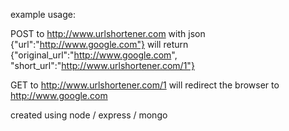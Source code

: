 example usage:

POST to http://www.urlshortener.com with json {"url":"http://www.google.com"}
will return {"original_url":"http://www.google.com", "short_url":"http://www.urlshortener.com/1"}

GET to http://www.urlshortener.com/1 will redirect the browser to http://www.google.com

created using node / express / mongo